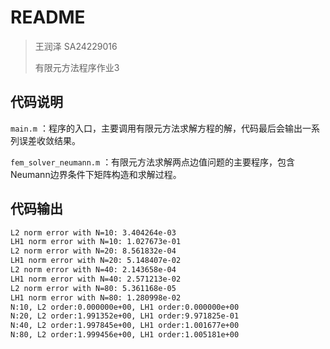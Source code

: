 # README

> 王润泽 SA24229016
>
> 有限元方法程序作业3

## 代码说明

`main.m` ：程序的入口，主要调用有限元方法求解方程的解，代码最后会输出一系列误差收敛结果。

`fem_solver_neumann.m` ：有限元方法求解两点边值问题的主要程序，包含Neumann边界条件下矩阵构造和求解过程。

## 代码输出

```sh
L2 norm error with N=10: 3.404264e-03
LH1 norm error with N=10: 1.027673e-01
L2 norm error with N=20: 8.561832e-04
LH1 norm error with N=20: 5.148407e-02
L2 norm error with N=40: 2.143658e-04
LH1 norm error with N=40: 2.571213e-02
L2 norm error with N=80: 5.361168e-05
LH1 norm error with N=80: 1.280998e-02
N:10, L2 order:0.000000e+00, LH1 order:0.000000e+00
N:20, L2 order:1.991352e+00, LH1 order:9.971825e-01
N:40, L2 order:1.997845e+00, LH1 order:1.001677e+00
N:80, L2 order:1.999456e+00, LH1 order:1.005181e+00
```

